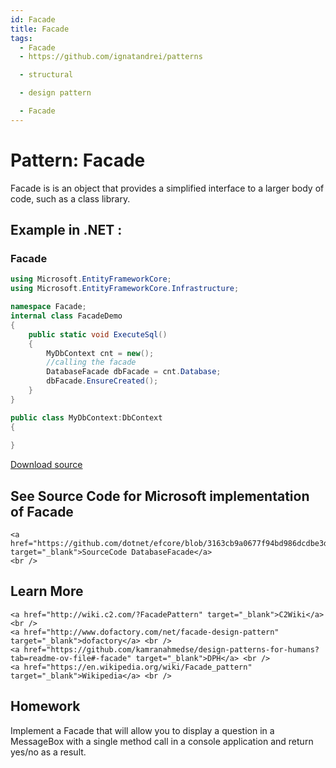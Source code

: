 ```yaml
---
id: Facade
title: Facade
tags:
  - Facade
  - https://github.com/ignatandrei/patterns

  - structural

  - design pattern

  - Facade
---
```


# Pattern:  Facade

Facade is is an object that provides a simplified interface to a larger body of code, such as a class library.    <br />

## Example in .NET : 


###  Facade
```csharp showLineNumbers title="Facade example for Pattern Facade"
using Microsoft.EntityFrameworkCore;
using Microsoft.EntityFrameworkCore.Infrastructure;

namespace Facade;
internal class FacadeDemo
{
    public static void ExecuteSql()
    {
        MyDbContext cnt = new();
        //calling the facade
        DatabaseFacade dbFacade = cnt.Database;
        dbFacade.EnsureCreated(); 
    }
}

public class MyDbContext:DbContext
{
    
}


```


[Download source](/zipSourceCodes/facade.zip)



## See Source Code for Microsoft implementation of Facade

    <a href="https://github.com/dotnet/efcore/blob/3163cb9a0677f94bd986dcdbe3d6026d4f743c73/src/EFCore/Infrastructure/DatabaseFacade.cs#L15" target="_blank">SourceCode DatabaseFacade</a>
    <br />


## Learn More

    <a href="http://wiki.c2.com/?FacadePattern" target="_blank">C2Wiki</a> <br />
    <a href="http://www.dofactory.com/net/facade-design-pattern" target="_blank">dofactory</a> <br />
    <a href="https://github.com/kamranahmedse/design-patterns-for-humans?tab=readme-ov-file#-facade" target="_blank">DPH</a> <br />
    <a href="https://en.wikipedia.org/wiki/Facade_pattern" target="_blank">Wikipedia</a> <br />


## Homework


Implement a Facade that will allow you to display a question in a MessageBox with a single method call in a console application and return yes/no as a result.    <br />


